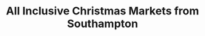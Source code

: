 ---
category: luxury
title: All Inclusive Christmas Markets from Southampton
class: all-inclusive-christmas-markets-from-southampton
cruiseline: Saga Ocean Cruises - Saga Saphire
special-info: Includes FREE Door to Door Chauffeur Service or Port Car Parking + Includes Tips & Wine
price: 799
nights: 5
cruise-url: http://www.planetcruise.co.uk/saga-ocean-cruises/saga-sapphire/15-december-2016/106295?utm_medium=referral&utm_source=secret-escapes&utm_campaign=website
---